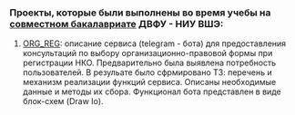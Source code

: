 ### Проекты, которые были выполнены во время учебы на [совместном бакалавриате](https://economics.hse.ru/dvfu) ДВФУ - НИУ ВШЭ:
1. [ORG_REG](https://github.com/maxzhrvl/projects/tree/main/bachelor_FEFU_HSE/ORG_REG):
описание сервиса (telegram - бота) для предоставления консультаций по выбору организационно-правовой формы при регистрации НКО. Предварительно была выявлена потребность пользователей. В резульате было сфрмировано ТЗ: перечень и механизм реализации функций сервиса. Описаны необходимые данные и методы их сбора. Функционал бота представлен в виде блок-схем (Draw Io).
